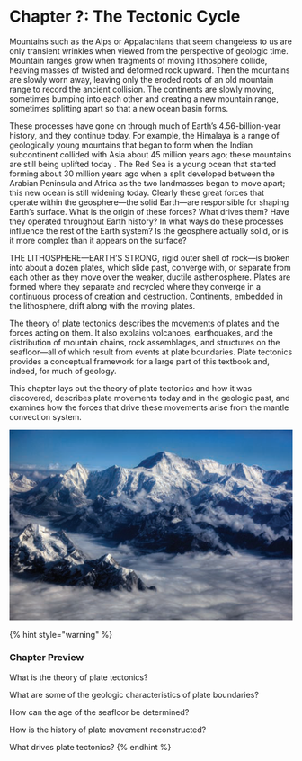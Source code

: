 # Chapter ?: The Tectonic Cycle

Mountains such as the Alps or Appalachians that seem changeless to us are only transient wrinkles when viewed from the perspective of geologic time. Mountain ranges grow when fragments of moving lithosphere collide, heaving masses of twisted and deformed rock upward. Then the mountains are slowly worn away, leaving only the eroded roots of an old mountain range to record the ancient collision. The continents are slowly moving, sometimes bumping into each other and creating a new mountain range, sometimes splitting apart so that a new ocean basin forms. 

These processes have gone on through much of Earth’s 4.56-billion-year history, and they continue today. For example, the Himalaya is a range of geologically young mountains that began to form when the Indian subcontinent collided with Asia about 45 million years ago; these mountains are still being uplifted today . The Red Sea is a young ocean that started forming about 30 million years ago when a split developed between the Arabian Peninsula and Africa as the two landmasses began to move apart; this new ocean is still widening today. Clearly these great forces that operate within the geosphere—the solid Earth—are responsible for shaping Earth’s surface. What is the origin of these forces? What drives them? Have they operated throughout Earth history? In what ways do these processes influence the rest of the Earth system? Is the geosphere actually solid, or is it more complex than it appears on the surface?

THE LITHOSPHERE—EARTH’S STRONG, rigid outer shell of rock—is broken into about a dozen plates, which slide past, converge with, or separate from each other as they move over the weaker, ductile asthenosphere. Plates are formed where they separate and recycled where they converge in a continuous process of creation and destruction. Continents, embedded in the lithosphere, drift along with the moving plates. 

The theory of plate tectonics describes the movements of plates and the forces acting on them. It also explains volcanoes, earthquakes, and the distribution of mountain chains, rock assemblages, and structures on the seafloor—all of which result from events at plate boundaries. Plate tectonics provides a conceptual framework for a large part of this textbook and, indeed, for much of geology. 

This chapter lays out the theory of plate tectonics and how it was discovered, describes plate movements today and in the geologic past, and examines how the forces that drive these movements arise from the mantle convection system.

![](../../.gitbook/assets/image%20%2830%29.png)

{% hint style="warning" %}
### Chapter Preview

What is the theory of plate tectonics?

What are some of the geologic characteristics of plate boundaries?

How can the age of the seafloor be determined?

How is the history of plate movement reconstructed?

What drives plate tectonics?
{% endhint %}

